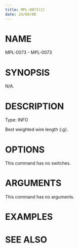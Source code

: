 ```yaml
---
title: MPL-0073(2)
date: 24/09/08
---
```


# NAME

MPL-0073 - MPL-0073

# SYNOPSIS

N/A.

# DESCRIPTION

Type: INFO

Best weighted wire length {:g}.

# OPTIONS

This command has no switches.

# ARGUMENTS

This command has no arguments.

# EXAMPLES

# SEE ALSO
